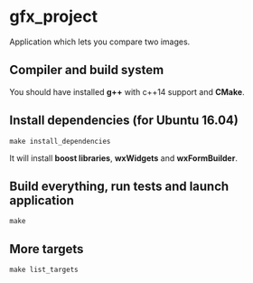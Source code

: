 # gfx_project 
Application which lets you compare two images.

## Compiler and build system
You should have installed **g++** with c++14 support and **CMake**.

## Install dependencies (for Ubuntu 16.04)
```
make install_dependencies
```

It will install **boost libraries**, **wxWidgets** and **wxFormBuilder**.

## Build everything, run tests and launch application
```
make
```

## More targets 
```   
make list_targets
```
